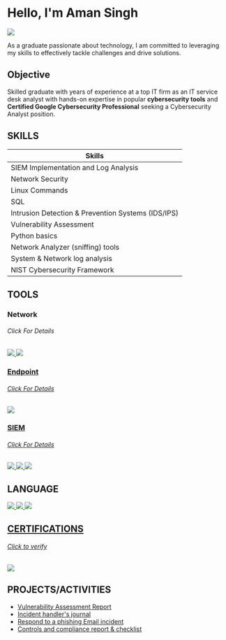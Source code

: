 # Hello, I'm Aman Singh
<a href="https://linkedin.com"><img src="https://img.shields.io/badge/-LinkedIn-0072b1?&style=for-the-badge&logo=linkedin&logoColor=white" /></a>

As a graduate passionate about technology, I am committed to leveraging my skills to effectively tackle challenges and drive solutions.

## Objective

Skilled graduate with years of experience at a top IT firm as an IT service desk analyst with hands-on expertise in popular <b>cybersecurity tools</b> and <b>Certified Google Cybersecurity Professional</b> seeking a Cybersecurity Analyst position.
## SKILLS

| Skills                                               |
|-----------------------------------------------|
| SIEM Implementation and Log Analysis          | 
| Network Security                              | 
| Linux Commands                                | 
| SQL                                           | 
| Intrusion Detection & Prevention Systems (IDS/IPS) |             |
| Vulnerability Assessment                       |
| Python basics                                  |
| Network Analyzer (sniffing) tools              |
| System & Network log analysis                  |
| NIST Cybersecurity Framework                   |



## TOOLS

### Network
###### Click For Details
<div>
    <a href="https://drive.google.com/drive/folders/178lc7AJGaOU19DouY9zjIQjUl5QIqw3y?usp=sharing" target="_blank">
    <img src="https://img.shields.io/badge/-Wireshark-1679A7?&style=for-the-badge&logo=Wireshark&logoColor=white" />
    <a href="https://drive.google.com/drive/folders/1B8hR50a6ySbeIt9M488fd4ePe8ehAu9x?usp=sharing" target="_blank">
    <img src="https://img.shields.io/badge/-Suricata-EF3B2D?&style=for-the-badge&logo=Suricata&logoColor=white" />
    
</div>

### Endpoint
###### Click For Details
<div>
    <a href="https://drive.google.com/drive/folders/1PcsHf94bKYGbHCJoiqMWvzNOmzLiMwra?usp=sharing" target="_blank">
    <img src="https://img.shields.io/badge/-Wazuh-4B275F?&style=for-the-badge&logo=Wazuh&logoColor=white" />

</div>

### SIEM
###### Click For Details
<div>
    <a href="https://drive.google.com/drive/folders/1PcsHf94bKYGbHCJoiqMWvzNOmzLiMwra?usp=sharing" target="_blank">
    <img src="https://img.shields.io/badge/-Wazuh-4B275F?&style=for-the-badge&logo=Wazuh&logoColor=white" />
    <a href="https://drive.google.com/drive/folders/1qmVPPxkUMCBlH4ubhCjKW8SSEGJ0W31b?usp=sharing" target="_blank">
    <img src="https://img.shields.io/badge/-Splunk-000000?&style=for-the-badge&logo=Splunk&logoColor=white" />
    <a href="https://drive.google.com/drive/folders/1pWcDTf1IQaPKzQ2eIm6H4UlA2c_8hWJ1?usp=sharing" target="_blank">
    <img src="https://img.shields.io/badge/-Elastic-005571?&style=for-the-badge&logo=Elastic&logoColor=white" />
</a>

</div>

## LANGUAGE
<div>
<a href="https://drive.google.com/file/d/1d9lzJ9eAHohHjkk7Agj1DeFXkAG_aems/view?usp=sharing" target="_blank">
<img src="https://img.shields.io/badge/-SQL-00758F?&style=for-the-badge&logo=MySQL&logoColor=white" />
<a href="https://drive.google.com/file/d/17iVG5cYw_y4TbJpJPrUlOoViMcOr1PMh/view?usp=sharing" target="_blank">
<img src="https://img.shields.io/badge/-Linux-32CD32?&style=for-the-badge&logo=Linux&logoColor=white" />
<img src="https://img.shields.io/badge/-Python-306998?&style=for-the-badge&logo=Python&logoColor=white" />


</div>

## CERTIFICATIONS
###### Click to verify 
<div>
<div></div><a href="https://coursera.org/share/145ea5d45f728012237fcd588bfd15f5" target="_blank">
  <img src="https://img.shields.io/badge/-Google%20Cybersecurity%20Certificate-4285F4?&style=for-the-badge&logo=Google&logoColor=white" />
</a>

</div>

## PROJECTS/ACTIVITIES
- <a href="https://docs.google.com/document/d/1nVtC8Mi9SmZ6UK6d1Zg8VD4MwoqLWui4voyzTi3HPCI/edit?usp=sharing" target="_blank">Vulnerability Assessment Report</a>
- <a href="https://docs.google.com/document/d/1Q9No_S2LAN9XCDTb2IXojGrRUDZ5R-8KrZMJIceKac0/edit?usp=sharing" target="_blank">Incident handler's journal</a>
- <a href="https://docs.google.com/document/d/1y_ro5v_DO1En0CB9M6ckofYVc14Lt5yGeL6yDYBdKf4/edit?usp=sharing" target="_blank">Respond to a phishing Email incident</a>
- <a href="https://docs.google.com/document/d/1590eg0cLiOb7DKAa5tliReTRa453mCyIzy1nL8ldwz0/edit?usp=sharing" target="_blank">Controls and compliance report & checklist </a>

 
